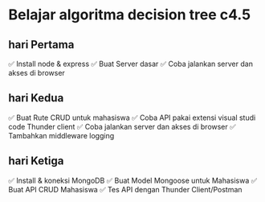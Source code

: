 # Belajar algoritma decision tree c4.5

## hari Pertama

✅ Install node & express
✅ Buat Server dasar
✅ Coba jalankan server dan akses di browser

## hari Kedua

✅ Buat Rute CRUD untuk mahasiswa
✅ Coba API pakai extensi visual studi code Thunder client
✅ Coba jalankan server dan akses di browser
✅ Tambahkan middleware logging

## hari Ketiga

✅ Install & koneksi MongoDB
✅ Buat Model Mongoose untuk Mahasiswa
✅ Buat API CRUD Mahasiswa
✅ Tes API dengan Thunder Client/Postman